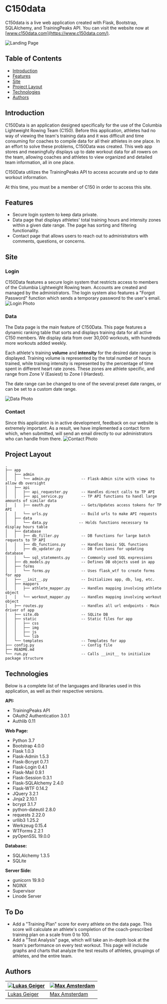 # C150data

C150data is a live web application created with Flask, Bootstrap, SQLAlchemy, and TrainingPeaks API. You can visit the website now at [www.c150data.com](https://www.c150data.com/).

![Landing Page](app/static/img/landingpage.png)

## Table of Contents

* [Introduction](#Introduction)
* [Features](#Features)
* [Site](#Site)
* [Project Layout](#Project-Layout)
* [Technologies](#Technologies)
* [Authors](#Authors)

## Introduction

C150Data is an application designed specifically for the use of the Columbia Lightweight Rowing Team (C150).
Before this application, athletes had no way of viewing the team's training data and it was difficult and time consuming for coaches to compile data for all their athletes in one place. In an effort to solve these problems, C150Data was created. This web app stores and meaningfully displays up to date workout data for all rowers on the team,
allowing coaches and athletes to view organized and detailed team information, all in one place.

C150Data utilizes the TrainingPeaks API to access accurate and up to date workout information.

At this time, you must be a member of C150 in order to access this site.

## Features

* Secure login system to keep data private.
* Data page that displays athletes' total training hours and intensity zones within a given date range. The page has sorting and filtering functionality.
* Contact page that allows users to reach out to administrators with comments, questions, or concerns.

## Site

### Login

C150Data features a secure login system that restricts access to members of the Columbia Lightweight Rowing team. Accounts are created and managed by the administrators. The login system also features a "Forgot Password" function which sends a temporary password to the user's email.
![Login Photo](app/static/img/login.jpg)

### Data

The Data page is the main feature of C150Data. This page features a dynamic ranking table that sorts and displays training data for all active C150 members. We display data from over 30,000 workouts, with hundreds more workouts added weekly.

Each athlete's training **volume** and **intensity** for the desired date range is displayed. Training volume is represented by the total number of hours trained, while training intensity is represented by the percentage of time spent in different heart rate zones. These zones are athlete specific, and range from Zone V (Easiest) to Zone I (Hardest).

The date range can be changed to one of the several preset date ranges, or can be set to a custom date range.

![Data Photo](app/static/img/data.jpg)

### Contact

Since this application is in active development, feedback on our website is extremely important. As a result, we have implemented a contact form which, when submitted, will send an email directly to our administrators who can handle from there.
![Contact Photo](app/static/img/contact_filled.jpg)

## Project Layout
```
.
├── app
│   ├── admin
│   │   └── admin.py              -- Flask-Admin site with views to allow db oversight
│   ├── api
│   │   ├── api_requester.py      -- Handles direct calls to TP API
│   │   ├── api_service.py        -- TP API functions to handl large amounts of similar data
│   │   ├── oauth.py              -- Gets/Updates access tokens for TP API
│   │   └── urls.py               -- Build urls to make API requests
│   ├── data
│   │   └── data.py              -- Holds functions necessary to display hours table
│   ├── database
│   │   ├── db_filler.py          -- DB functions for large batch requests to TP API
│   │   ├── db_functions.py       -- Handles basic SQL functions
│   │   ├── db_updater.py         -- DB functions for updating database
│   │   └── sql_statements.py     -- Commonly used SQL expressions
│   ├── db_models.py              -- Defines DB objects used in app
│   ├── forms
│   │   └── forms.py              -- Uses flask_wtf to create forms for app
│   ├── __init__.py               -- Initializes app, db, log, etc.
│   ├── mappers
│   │   ├── athlete_mapper.py     -- Handles mapping involving athlete object
│   │   └── workout_mapper.py     -- Handles mapping involving workout object
│   ├── routes.py                 -- Handles all url endpoints - Main driver of app
│   ├── site.db                   -- SQLite DB
│   ├── static                    -- Static files for app
│   │   ├── css
│   │   ├── img
│   │   ├── js
│   │   └── lib
│   └── templates                 -- Templates for app
├── config.py                     -- Config file
├── README.md
└── run.py                        -- Calls __init__ to initialize package structure
```

## Technologies

Below is a complete list of the languages and libraries used in this application, as well as their respective versions.

**API:**

* TrainingPeaks API
* OAuth2 Authentication 3.0.1
* Authlib 0.11

**Web Page:**

* Python 3.7
* Bootstrap 4.0.0
* Flask 1.0.3
* Flask-Admin 1.5.3
* Flask-Bcrypt 0.7.1
* Flask-Login 0.4.1
* Flask-Mail 0.9.1
* Flask-Session 0.3.1
* Flask-SQLAlchemy 2.4.0
* Flask-WTF 0.14.2
* JQuery 3.2.1
* Jinja2 2.10.1
* bcrypt 3.1.7
* python-dateutil 2.8.0
* requests 2.22.0
* urllib3 1.25.2
* Werkzeug 0.15.4
* WTForms 2.2.1
* pyOpenSSL 19.0.0

**Database:**

* SQLAlchemy 1.3.5
* SQLite

**Server Side:**

* gunicorn 19.9.0
* NGINX
* Supervisor
* Linode Server

## To Do

* Add a "Training Plan" score for every athlete on the data page. This score will calculate an athlete's completion of the coach-prescribed training plan on a scale from 0 to 100.
* Add a "Test Analysis" page, which will take an in-depth look at the team's performance on every test workout. This page will include graphs and charts that analyze the test results of athletes, groupings of athletes, and the entire team.

## Authors

| [![Lukas Geiger](https://avatars0.githubusercontent.com/u/39981740?s=460&v=4)](https://github.com/ljogeiger) | [![Max Amsterdam](https://avatars0.githubusercontent.com/u/44952097?s=460&v=4 )](https://github.com/max-amsterdam) |
|--------------------------------------------------------------------------------------------------------------|--------------------------------------------------------------------------------------------------------------------|
| [Lukas Geiger](https://github.com/ljogeiger)                                                                 | [Max Amsterdam](https://github.com/max-amsterdam)                                                                  |
